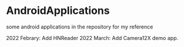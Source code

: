 # AndroidApplications
some android applications in the repository for my reference
<p>
2022 Febrary: Add HNReader
2022 March: Add Camera12X demo app. 
